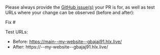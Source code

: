 Please always provide the [GitHub issue(s)](../issues) your PR is for, as well as test URLs where your change can be observed (before and after):

Fix #<gh-issue-id>

Test URLs:
- Before: https://main--my-website--gbajaj91.hlx.live/
- After: https://<branch>--my-website--gbajaj91.hlx.live/

